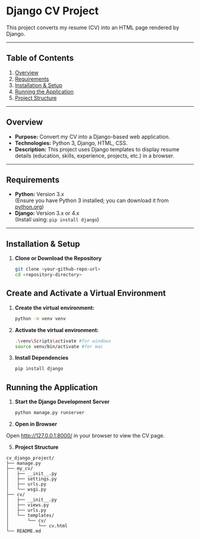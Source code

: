 # Django CV Project

This project converts my resume (CV) into an HTML page rendered by Django.

---

## Table of Contents

1. [Overview](#overview)  
2. [Requirements](#requirements)  
3. [Installation & Setup](#installation--setup)  
4. [Running the Application](#running-the-application)  
5. [Project Structure](#project-structure)

---

## Overview

- **Purpose:** Convert my CV into a Django-based web application.
- **Technologies:** Python 3, Django, HTML, CSS.
- **Description:** This project uses Django templates to display resume details (education, skills, experience, projects, etc.) in a browser.

---

## Requirements

- **Python:** Version 3.x  
  (Ensure you have Python 3 installed; you can download it from [python.org](https://www.python.org/downloads/))
- **Django:** Version 3.x or 4.x  
  (Install using: `pip install django`)

---

## Installation & Setup

1. **Clone or Download the Repository**

   ```bash
   git clone <your-github-repo-url>
   cd <repository-directory>

## Create and Activate a Virtual Environment

1. **Create the virtual environment:**

   ```bash
   python -m venv venv

2. **Activate the virtual environment:**
   ```bash
   .\venv\Scripts\activate #for windows
   source venv/bin/activate #for mac
   
3. **Install Dependencies**
   ```bash
   pip install django 

## Running the Application

1. **Start the Django Development Server**
   ```bash
   python manage.py runserver

2. **Open in Browser**
    
Open http://127.0.0.1:8000/ in your browser to view the CV page.

5. **Project Structure**
```
cv_django_project/
├── manage.py
├── my_cv/
│   ├── __init__.py
│   ├── settings.py
│   ├── urls.py
│   └── wsgi.py
├── cv/
│   ├── __init__.py
│   ├── views.py
│   ├── urls.py
│   └── templates/
│       └── cv/
│           └── cv.html
└── README.md
```